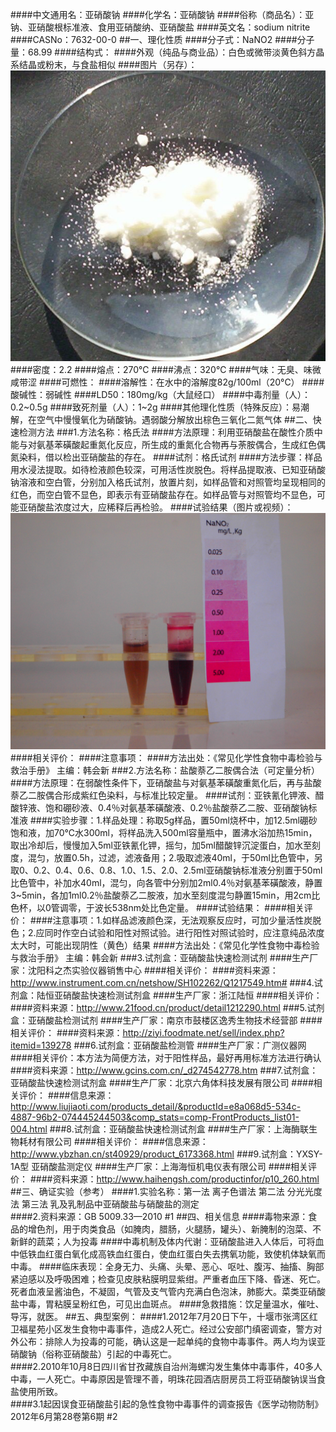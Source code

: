 ####中文通用名：亚硝酸钠
####化学名：亚硝酸钠
####俗称（商品名）：亚钠、亚硝酸根标准液、食用亚硝酸纳、亚硝酸盐
####英文名：sodium nitrite
####CASNo：7632-00-0
##一、理化性质
####分子式：NaNO2 
####分子量：68.99
####结构式：
####外观（纯品与商业品）：白色或微带淡黄色斜方晶系结晶或粉末，与食盐相似
####图片（另存）：![外观](./assets/duwu/亚硝酸钠/@1外观.jpg)
####密度：2.2
####熔点：270℃
####沸点：320℃
####气味：无臭、味微咸带涩
####可燃性：
####溶解性：在水中的溶解度82g/100ml（20°C）
####酸碱性：弱碱性
####LD50：180mg/kg（大鼠经口）
####中毒剂量（人）：0.2~0.5g
####致死剂量（人）：1~2g
####其他理化性质（特殊反应）：易潮解，在空气中慢慢氧化为硝酸钠。遇弱酸分解放出棕色三氧化二氮气体
##二、快速检测方法
###1.方法名称：格氏法
####方法原理：利用亚硝酸盐在酸性介质中能与对氨基苯磺酸起重氮化反应，所生成的重氮化合物再与荼胺偶合，生成红色偶氮染料，借以检出亚硝酸盐的存在。
####试剂：格氏试剂
####方法步骤：样品用水浸法提取。如待检液颜色较深，可用活性炭脱色。将样品提取液、已知亚硝酸钠溶液和空白管，分别加入格氏试剂，放置片刻，如样品管和对照管均呈现相同的红色，而空白管不显色，即表示有亚硝酸盐存在。如样品管与对照管均不显色，可能亚硝酸盐浓度过大，应稀释后再检验。
####试验结果（图片或视频）：![结果图片](./assets/duwu/亚硝酸钠/@2结果图片.JPG)
####相关评价：
####注意事项：
####方法出处：《常见化学性食物中毒检验与救治手册》 主编：韩会新
###2.方法名称：盐酸萘乙二胺偶合法（可定量分析）
####方法原理：在弱酸性条件下，亚硝酸盐与对氨基苯磺酸重氮化后，再与盐酸萘乙二胺偶合形成紫红色染料，与标准比较定量。
####试剂：亚铁氰化钾液、醋酸锌液、饱和硼砂液、0.4％对氨基苯磺酸液、0.2％盐酸萘乙二胺、亚硝酸钠标准液
####实验步骤：1.样品处理：称取5g样品，置50ml烧杯中，加12.5ml硼砂饱和液，加70℃水300ml，将样品洗入500ml容量瓶中，置沸水浴加热15min，取出冷却后，慢慢加入5ml亚铁氰化钾，摇匀，加5ml醋酸锌沉淀蛋白，加水至刻度，混匀，放置0.5h，过滤，滤液备用；2.吸取滤液40ml，于50ml比色管中，另取0、0.2、0.4、0.6、0.8、1.0、1.5、2.0、2.5ml亚硝酸钠标准液分别置于50ml比色管中，补加水40ml，混匀，向各管中分别加2ml0.4％对氨基苯磺酸液，静置3~5min，各加1ml0.2％盐酸萘乙二胺液，加水至刻度混匀静置15min，用2cm比色杯，以0管调零，于波长538nm处比色定量。
####试验结果：
####相关评价：
####注意事项：1.如样品滤液颜色深，无法观察反应时，可加少量活性炭脱色；2.应同时作空白试验和阳性对照试验。进行阳性对照试验时，应注意纯品浓度太大时，可能出现阴性（黄色）结果
####方法出处：《常见化学性食物中毒检验与救治手册》 主编：韩会新
###3.试剂盒：亚硝酸盐快速检测试剂
####生产厂家：沈阳科之杰实验仪器销售中心
####相关评价：
####资料来源：http://www.instrument.com.cn/netshow/SH102262/Q1217549.htm#
###4.试剂盒：陆恒亚硝酸盐快速检测试剂盒
####生产厂家：浙江陆恒
####相关评价：
####资料来源：http://www.21food.cn/product/detail1212290.html
###5.试剂盒：亚硝酸盐检测试剂
####生产厂家：南京市鼓楼区逸秀生物技术经营部
####相关评价：
####资料来源：http://ziyi.foodmate.net/sell/index.php?itemid=139278
###6.试剂盒：亚硝酸盐检测管
####生产厂家：广测仪器网
####相关评价：本方法为简便方法，对于阳性样品，最好再用标准方法进行确认
####资料来源：http://www.gcins.com.cn/_d274542778.htm
###7.试剂盒：亚硝酸盐快速检测试剂盒
####生产厂家：北京六角体科技发展有限公司
####相关评价：
####信息来源：http://www.liujiaoti.com/products_detail/&productId=e8a068d5-534c-4887-96b2-074445244503&comp_stats=comp-FrontProducts_list01-004.html
###8.试剂盒：亚硝酸盐快速检测试剂盒
####生产厂家：上海酶联生物耗材有限公司
####相关评价：
####信息来源：http://www.ybzhan.cn/st40929/product_6173368.html
###9.试剂盒：YXSY-1A型 亚硝酸盐测定仪
####生产厂家：上海海恒机电仪表有限公司
####相关评价：
####资料来源：http://www.haihengsh.com/productinfor/p10_260.html
##三、确证实验（参考）
####1.实验名称：第一法 离子色谱法  第二法 分光光度法  第三法 乳及乳制品中亚硝酸盐与硝酸盐的测定  
####2.资料来源：GB 5009.33—2010 #1
##四、相关信息
####毒物来源：食品的增色剂，用于肉类食品（如腌肉，腊肠，火腿肠，罐头）、新腌制的泡菜、不新鲜的蔬菜；人为投毒
####中毒机制及体内代谢：亚硝酸盐进入人体后，可将血中低铁血红蛋白氧化成高铁血红蛋白，使血红蛋白失去携氧功能，致使机体缺氧而中毒。
####临床表现：全身无力、头痛、头晕、恶心、呕吐、腹泻、抽搐、胸部紧迫感以及呼吸困难；检查见皮肤粘膜明显紫绀。严重者血压下降、昏迷、死亡。死者血液呈酱油色，不凝固，气管及支气管内充满白色泡沫，肺膨大。菜类亚硝酸盐中毒，胃粘膜呈粉红色，可见出血斑点。
####急救措施：饮足量温水，催吐、导泻，就医。
##五、典型案例：
####1.2012年7月20日下午，十堰市张湾区红卫福星苑小区发生食物中毒事件，造成2人死亡。经过公安部门缜密调查，警方对外公布：排除人为投毒的可能，确认这是一起单纯的食物中毒事件。两人均为误亚硝酸钠（俗称亚硝酸盐）引起的中毒死亡。   
####2.2010年10月8日四川省甘孜藏族自治州海螺沟发生集体中毒事件，40多人中毒，一人死亡。中毒原因是管理不善，明珠花园酒店厨房员工将亚硝酸钠误当食盐使用所致。  
####3.1起因误食亚硝酸盐引起的急性食物中毒事件的调查报告《医学动物防制》2012年6月第28卷第6期 #2
